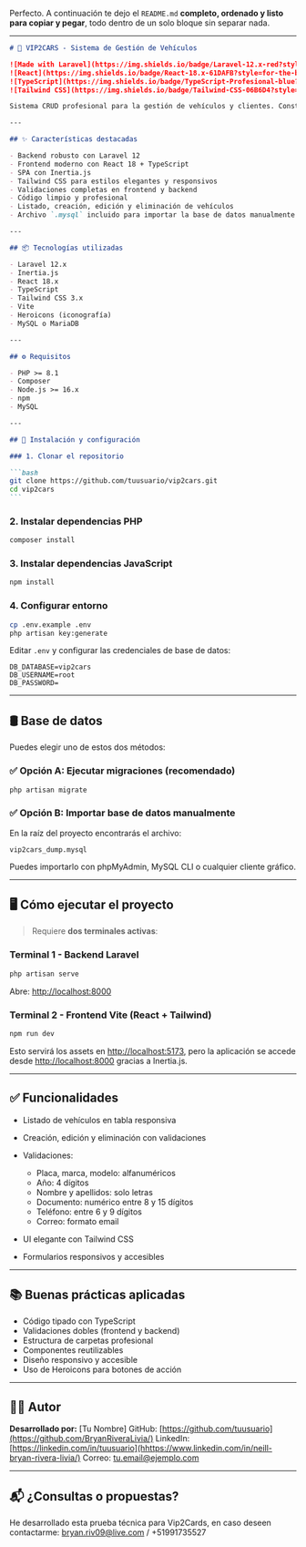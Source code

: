 Perfecto. A continuación te dejo el `README.md` **completo, ordenado y listo para copiar y pegar**, todo dentro de un solo bloque sin separar nada.

---

````markdown
# 🚗 VIP2CARS - Sistema de Gestión de Vehículos

![Made with Laravel](https://img.shields.io/badge/Laravel-12.x-red?style=for-the-badge&logo=laravel)
![React](https://img.shields.io/badge/React-18.x-61DAFB?style=for-the-badge&logo=react)
![TypeScript](https://img.shields.io/badge/TypeScript-Profesional-blue?style=for-the-badge&logo=typescript)
![Tailwind CSS](https://img.shields.io/badge/Tailwind-CSS-06B6D4?style=for-the-badge&logo=tailwindcss)

Sistema CRUD profesional para la gestión de vehículos y clientes. Construido con tecnologías modernas como Laravel 12, React + TypeScript, Inertia.js y Tailwind CSS. Este proyecto está diseñado con buenas prácticas de desarrollo web full stack, validaciones robustas y una interfaz visual moderna ideal para presentar en pruebas técnicas o entrevistas laborales.

---

## ✨ Características destacadas

- Backend robusto con Laravel 12
- Frontend moderno con React 18 + TypeScript
- SPA con Inertia.js
- Tailwind CSS para estilos elegantes y responsivos
- Validaciones completas en frontend y backend
- Código limpio y profesional
- Listado, creación, edición y eliminación de vehículos
- Archivo `.mysql` incluido para importar la base de datos manualmente

---

## 📦 Tecnologías utilizadas

- Laravel 12.x
- Inertia.js
- React 18.x
- TypeScript
- Tailwind CSS 3.x
- Vite
- Heroicons (iconografía)
- MySQL o MariaDB

---

## ⚙️ Requisitos

- PHP >= 8.1
- Composer
- Node.js >= 16.x
- npm
- MySQL

---

## 🚀 Instalación y configuración

### 1. Clonar el repositorio

```bash
git clone https://github.com/tuusuario/vip2cars.git
cd vip2cars
```
````

### 2. Instalar dependencias PHP

```bash
composer install
```

### 3. Instalar dependencias JavaScript

```bash
npm install
```

### 4. Configurar entorno

```bash
cp .env.example .env
php artisan key:generate
```

Editar `.env` y configurar las credenciales de base de datos:

```
DB_DATABASE=vip2cars
DB_USERNAME=root
DB_PASSWORD=
```

---

## 🛢️ Base de datos

Puedes elegir uno de estos dos métodos:

### ✅ Opción A: Ejecutar migraciones (recomendado)

```bash
php artisan migrate
```

### ✅ Opción B: Importar base de datos manualmente

En la raíz del proyecto encontrarás el archivo:

```
vip2cars_dump.mysql
```

Puedes importarlo con phpMyAdmin, MySQL CLI o cualquier cliente gráfico.

---

## 🖥️ Cómo ejecutar el proyecto

> Requiere **dos terminales activas**:

### Terminal 1 - Backend Laravel

```bash
php artisan serve
```

Abre: [http://localhost:8000](http://localhost:8000)

### Terminal 2 - Frontend Vite (React + Tailwind)

```bash
npm run dev
```

Esto servirá los assets en [http://localhost:5173](http://localhost:5173), pero la aplicación se accede desde [http://localhost:8000](http://localhost:8000) gracias a Inertia.js.

---

## ✅ Funcionalidades

- Listado de vehículos en tabla responsiva
- Creación, edición y eliminación con validaciones
- Validaciones:

    - Placa, marca, modelo: alfanuméricos
    - Año: 4 dígitos
    - Nombre y apellidos: solo letras
    - Documento: numérico entre 8 y 15 dígitos
    - Teléfono: entre 6 y 9 dígitos
    - Correo: formato email

- UI elegante con Tailwind CSS
- Formularios responsivos y accesibles

---

## 📚 Buenas prácticas aplicadas

- Código tipado con TypeScript
- Validaciones dobles (frontend y backend)
- Estructura de carpetas profesional
- Componentes reutilizables
- Diseño responsivo y accesible
- Uso de Heroicons para botones de acción

---

## 👨‍💻 Autor

**Desarrollado por:** \[Tu Nombre]
GitHub: [https://github.com/tuusuario](https://github.com/BryanRiveraLivia/)
LinkedIn: [https://linkedin.com/in/tuusuario](hhttps://www.linkedin.com/in/neill-bryan-rivera-livia/)
Correo: [tu.email@ejemplo.com](bryan.riv09@live.com)

---

## 📬 ¿Consultas o propuestas?

He desarrollado esta prueba técnica para Vip2Cards, en caso deseen contactarme: bryan.riv09@live.com / +51991735527

